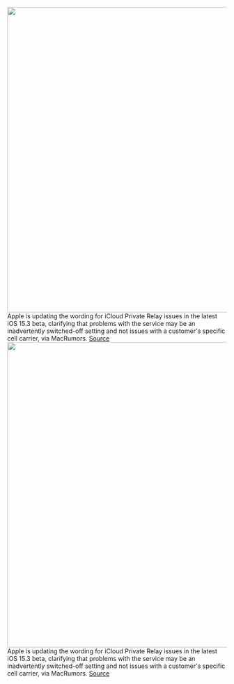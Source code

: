 <img src='https://cdn.vox-cdn.com/thumbor/M_B_ZoAPJPfbaCB2JNcf77wjdSs=/0x0:2040x1360/1200x800/filters:focal(857x517:1183x843)/cdn.vox-cdn.com/uploads/chorus_image/image/70380978/cgartenberg_210917_4762_0004.0.jpg' width='700px' /><br/>
Apple is updating the wording for iCloud Private Relay issues in the latest iOS 15.3 beta, clarifying that problems with the service may be an inadvertently switched-off setting and not issues with a customer's specific cell carrier, via MacRumors.
<a href='https://www.theverge.com/2022/1/12/22880835/apple-clarify-icloud-private-relay-error-messages-ios-15-3-cell-carriers'> Source <a/><img src='https://cdn.vox-cdn.com/thumbor/M_B_ZoAPJPfbaCB2JNcf77wjdSs=/0x0:2040x1360/1200x800/filters:focal(857x517:1183x843)/cdn.vox-cdn.com/uploads/chorus_image/image/70380978/cgartenberg_210917_4762_0004.0.jpg' width='700px' /><br/>
Apple is updating the wording for iCloud Private Relay issues in the latest iOS 15.3 beta, clarifying that problems with the service may be an inadvertently switched-off setting and not issues with a customer's specific cell carrier, via MacRumors.
<a href='https://www.theverge.com/2022/1/12/22880835/apple-clarify-icloud-private-relay-error-messages-ios-15-3-cell-carriers'> Source <a/>